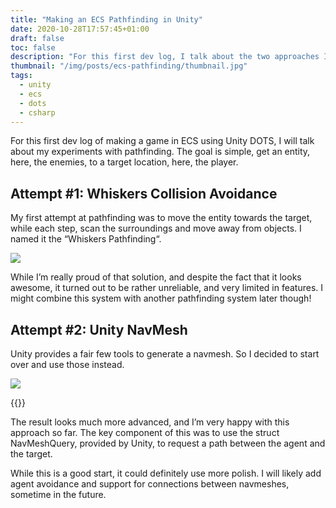 ```yaml
---
title: "Making an ECS Pathfinding in Unity"
date: 2020-10-28T17:57:45+01:00
draft: false
toc: false
description: "For this first dev log, I talk about the two approaches I tried in order to achieve a pathfinding system in Unity ECS."
thumbnail: "/img/posts/ecs-pathfinding/thumbnail.jpg"
tags:
  - unity
  - ecs
  - dots
  - csharp
---
```


For this first dev log of making a game in ECS using Unity DOTS, I will talk about my experiments with pathfinding. The goal is simple, get an entity, here, the enemies, to a target location, here, the player.

## Attempt #1: Whiskers Collision Avoidance

My first attempt at pathfinding was to move the entity towards the target, while each step, scan the surroundings and move away from objects. I named it the “Whiskers Pathfinding“.

![](/img/posts/ecs-pathfinding/Unity_2020-10-28_17-55-32.png)

While I’m really proud of that solution, and despite the fact that it looks awesome, it turned out to be rather unreliable, and very limited in features. I might combine this system with another pathfinding system later though!

## Attempt #2: Unity NavMesh

Unity provides a fair few tools to generate a navmesh. So I decided to start over and use those instead.

![](/img/posts/ecs-pathfinding/Unity_2020-10-28_17-23-14.jpg)

{{<youtube i6ZSjcMHZ3M>}}

The result looks much more advanced, and I’m very happy with this approach so far. The key component of this was to use the struct NavMeshQuery, provided by Unity, to request a path between the agent and the target.

While this is a good start, it could definitely use more polish. I will likely add agent avoidance and support for connections between navmeshes, sometime in the future.